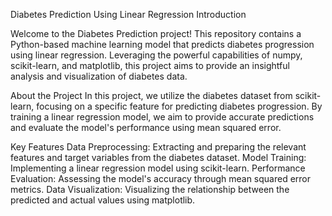 Diabetes Prediction Using Linear Regression
Introduction

Welcome to the Diabetes Prediction project! This repository contains a Python-based machine learning model that predicts diabetes progression using linear regression. Leveraging the powerful capabilities of numpy, scikit-learn, and matplotlib, this project aims to provide an insightful analysis and visualization of diabetes data.

About the Project
In this project, we utilize the diabetes dataset from scikit-learn, focusing on a specific feature for predicting diabetes progression. By training a linear regression model, we aim to provide accurate predictions and evaluate the model's performance using mean squared error.

Key Features
Data Preprocessing: Extracting and preparing the relevant features and target variables from the diabetes dataset.
Model Training: Implementing a linear regression model using scikit-learn.
Performance Evaluation: Assessing the model's accuracy through mean squared error metrics.
Data Visualization: Visualizing the relationship between the predicted and actual values using matplotlib.
